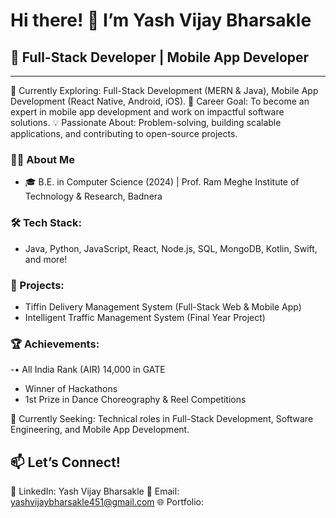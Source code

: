 # Hi there! 👋 **I’m Yash Vijay Bharsakle**

## 🚀 Full-Stack Developer | Mobile App Developer
---
🌱 Currently Exploring: Full-Stack Development (MERN & Java), Mobile App Development (React Native, Android, iOS).
🎯 Career Goal: To become an expert in mobile app development and work on impactful software solutions.
💡 Passionate About: Problem-solving, building scalable applications, and contributing to open-source projects.

### 👨‍💻 About Me
- 🎓 B.E. in Computer Science (2024) | Prof. Ram Meghe Institute of Technology & Research, Badnera

### 🛠 Tech Stack: 
- Java, Python, JavaScript, React, Node.js, SQL, MongoDB, Kotlin, Swift, and more!

###  🔭 Projects:
-	Tiffin Delivery Management System (Full-Stack Web & Mobile App)
-	Intelligent Traffic Management System (Final Year Project)

###  🏆 Achievements:
-•	All India Rank (AIR) 14,000 in GATE
-	Winner of Hackathons
-	1st Prize in Dance Choreography & Reel Competitions

📌 Currently Seeking: Technical roles in Full-Stack Development, Software Engineering, and Mobile App Development.

📫 Let’s Connect!
---

💼 LinkedIn: Yash Vijay Bharsakle
📧 Email: yashvijaybharsakle451@gmail.com
🌐 Portfolio: 
